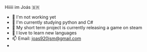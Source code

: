 Hiiiii im Joás 🇧🇷 

- 🔭 I'm not working yet
- 🌱 I'm currently studying python and C#
- 👯 My short term project is currently releasing a game on steam
- 💬 I love to learn new languages
- 📫 Email: joas920jsm@gmail.com
- 
